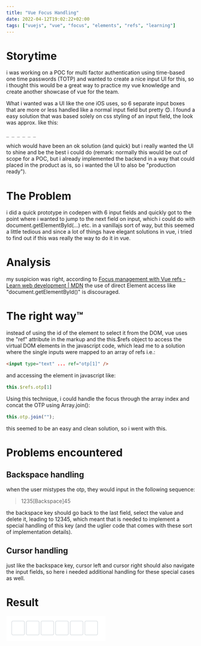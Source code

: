 ```yaml
---
title: "Vue Focus Handling"
date: 2022-04-12T19:02:22+02:00
tags: ["vuejs", "vue", "focus", "elements", "refs", "learning"]
---
```


# Storytime

i was working on a POC for multi factor authentication using time-based one time passwords (TOTP) and wanted to create a nice input UI for this, so i thought this would be a great way to practice my vue knowledge and create another showcase of vue for the team. 

What i wanted was a UI like the one iOS uses, so 6 separate input boxes that are more or less handled like a normal input field but pretty 😊. I found a easy solution that was based solely on css styling of an input field, the look was approx. like this:

`_ _ _ _ _ _` 

which would have been an ok solution (and quick) but i really wanted the UI to shine and be the best i could do (remark: normally this would be out of scope for a POC, but i already implemented the backend in a way that could placed in the product as is, so i wanted the UI to also be "production ready").

# The Problem

i did a quick prototype in codepen with 6 input fields and quickly got to the point where i wanted to jump to the next field on input, which i could do with document.getElementById(...) etc. in a vanillajs sort of way, but this seemed a little tedious and since a lot of things have elegant solutions in vue, i tried to find out if this was really the way to do it in vue.

# Analysis

my suspicion was right, according to [Focus management with Vue refs - Learn web development | MDN](https://developer.mozilla.org/en-US/docs/Learn/Tools_and_testing/Client-side_JavaScript_frameworks/Vue_refs_focus_management#virtual_dom_and_refs) the use of direct Element access like "document.getElementById()" is discouraged.

# The right way™

instead of using the id of the element to select it from the DOM, vue uses the "ref" attribute in the markup and the this.$refs object to access the virtual DOM elements in the javascript code, which lead me to a solution where the single inputs were mapped to an array of refs i.e.:

```html
<input type="text" ... ref="otp[1]" />
```

and accessing the element in javascript like:

```javascript
this.$refs.otp[1]
```

Using this technique, i could handle the focus through the array index and concat the OTP using Array.join():

```javascript
this.otp.join("");
```

 this seemed to be an easy and clean solution, so i went with this.

# Problems encountered

## Backspace handling

when the user mistypes the otp, they would input in the following sequence: 

> 1235[Backspace]45

the backspace key should go back to the last field, select the value and delete it, leading to 12345, which meant that is needed to implement a special handling of this key (and the uglier code that comes with these sort of implementation details).

## Cursor handling

just like the backspace key, cursor left and cursor right should also navigate the input fields, so here i needed additional handling for these special cases as well.

# Result

![](vue-focus-handling-1.gif)

